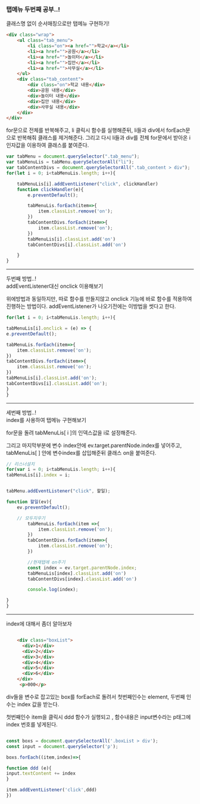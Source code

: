 ### 탭메뉴 두번째 공부..!

클래스명 없이 순서매칭으로만 탭메뉴 구현하기!


```html
<div class="wrap">
	<ul class="tab_menu">
		<li class="on"><a href="">학교</a></li>
		<li><a href="">공원</a></li>
		<li><a href="">놀이터</a></li>
		<li><a href="">집안</a></li>
		<li><a href="">사무실</a></li>
	</ul>
	<div class="tab_content">
		<div class="on">학교 내용</div>
		<div>공원 내용</div>
		<div>놀이터 내용</div>
		<div>집안 내용</div>
		<div>사무실 내용</div>
	</div>
</div>
```

for문으로 전체를 반복해주고,
li 클릭시 함수를 실행해준뒤,
li들과 div에서 forEach문으로 반복해줘 클래스를 제거해준다.
그리고 다시 li들과 div를 전체 for문에서 받아온 i 인자값을 이용하여
클래스를 붙여준다.


```js
var tabMenu = document.querySelector(".tab_menu");
var tabMenuLis = tabMenu.querySelectorAll("li");
var tabContentDivs = document.querySelectorAll(".tab_content > div");
for(let i = 0; i<tabMenuLis.length; i++){

	tabMenuLis[i].addEventListener("click", clickHandler)
	function clickHandler(e){
		e.preventDefault();

		tabMenuLis.forEach(item=>{
			item.classList.remove('on');
		})
		tabContentDivs.forEach(item=>{
			item.classList.remove('on');
		})
		tabMenuLis[i].classList.add('on')
		tabContentDivs[i].classList.add('on')

	}
}

```

___

두번째 방법..!  
addEventListener대신 onclick 이용해보기

위에방법과 동일하지만,
따로 함수를 만들지않고 onclick 기능에 바로 함수를 적용하여
진행하는 방법이다. addEventListener가 나오기전에는
 이방법을 썻다고 한다.

```js
for(let i = 0; i<tabMenuLis.length; i++){

tabMenuLis[i].onclick = (e) => {
e.preventDefault();

tabMenuLis.forEach(item=>{
	item.classList.remove('on');
})
tabContentDivs.forEach(item=>{
	item.classList.remove('on');
})
tabMenuLis[i].classList.add('on');
tabContentDivs[i].classList.add('on');
}
}
```

___

세번째 방법..!  
index를 사용하여 탭메뉴 구현해보기

for문을 돌려 tabMenuLis[ i ]의 인덱스값을 i로 설정해준다.

그리고 마지막부분에 변수 index안에 ev.target.parentNode.index를 넣어주고,
tabMenuLis[ ] 안에 변수index를 삽입해준뒤 클래스 on을 붙여준다.

```js
// 리스너설치
for(var i = 0; i<tabMenuLis.length; i++){
tabMenuLis[i].index = i;


tabMenu.addEventListener("click", 할일);

function 할일(ev){
	ev.preventDefault();

	// 모두지우기
		tabMenuLis.forEach(item =>{
			item.classList.remove('on');
		})
		tabContentDivs.forEach(item=>{
			item.classList.remove('on');
		})

		//현재탭에 on주기
		const index = ev.target.parentNode.index;
		tabMenuLis[index].classList.add('on')
		tabContentDivs[index].classList.add('on')

		console.log(index);

}
}
```

___

index에 대해서 좀더 알아보자

```html

	<div class="boxList">
      <div>1</div>
      <div>2</div>
      <div>3</div>
      <div>4</div>
      <div>5</div>
      <div>6</div>
    </div>
   	 <p>000</p>

```

div들을 변수로 잡고있는 box를 forEach로 돌려서
첫번째인수는 element, 두번째 인수는 index 값을 받는다.

첫번째인수 item을 클릭시 ddd 함수가 실행되고 ,
함수내용은 input변수라는 p태그에 index 번호를 넣게된다.

```js

const boxs = document.querySelectorAll('.boxList > div');
const input = document.querySelector('p');

boxs.forEach((item,index)=>{

function ddd (e){
input.textContent += index
}

item.addEventListener('click',ddd)
})

```





